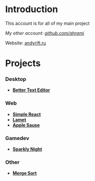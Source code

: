 # Introduction

This account is for all of my main project

_My other account: [github.com/ahrami](https://github.com/ahrami)_

Website: [andyrift.ru](http://andyrift.ru)

# Projects

### Desktop
- [**Better Text Editor**](https://github.com/andyrift/better_text_editor)

### Web
- [**Simple React**](https://github.com/andyrift/simple_react)
- [**Lamet**](https://github.com/andyrift/lamet)
- [**Apple Sause**](https://github.com/andyrift/apple_sause)

### Gamedev
- [**Sparkly Night**](https://github.com/andyrift/sparkly_night)

### Other
- [**Merge Sort**](https://github.com/andyrift/merge_sort)
